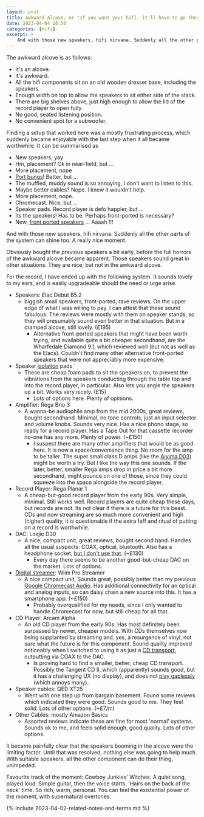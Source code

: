 ```yaml
---
layout: post
title: Awkward Alcove, or "If you want your hifi, it'll have to go there".
date: 2023-04-04 16:56
categories: [hifi]
excerpt: >
    And with those new speakers, hifi nirvana. Suddenly all the other parts of the system can shine too.
---
```


The awkward alcove is as follows:

* It's an alcove.
* It's awkward.
* All the hifi components sit on an old wooden dresser base, including the speakers. 
* Enough width on top to allow the speakers to sit either side of the stack.
* There are big shelves above, just high enough to allow the lid of the record player to open fully.
* No good, seated listening position.
* No convenient spot for a subwoofer.

Finding a setup that worked here was a mostly frustrating process, which suddenly became enjoyable with the last step when it all became worthwhile. It can be summarised as

* New speakers, yay
* Hm, placement? Ok in near-field, but ...
* More placement, nope
* [Port bungs](#port-bungs)! Better, but ...
* The muffled, muddy sound is so annoying, I don't want to listen to this.
* Maybe better cables? Nope. I knew it wouldn't help.
* More placement, nope.
* Chromecast. Nice, but ...
* Speaker pads. Record player is defo happier, but ...
* Its the speakers! Has to be. Perhaps front-ported is necessary?
* New, [front ported speakers](#frontrear-ported-and-sealed) ... Aaaah !!!

And with those new speakers, hifi nirvana. Suddenly all the other parts of the system can shine too. A really nice moment. 

Obviously bought the previous speakers a bit early, before the full horrors of the awkward alcove became apparent. Those speakers sound great in other situations. They are nice, but not in the awkward alcove.

For the record, I have ended up with the following system. It sounds lovely to my ears, and is easily upgradeable should the need or urge arise. 

* Speakers: Elac Debut B5.2
   * biggish small speakers, front-ported, rave reviews. On the upper edge of what I was willing to pay. I can attest that these sound fabulous. The reviews were mostly with them on speaker stands, so they will presumably sound even better in that situation. But in a cramped alcove, still lovely. (£195)
      * Alternative front-ported speakers that might have been worth trying, and available quite a bit cheaper secondhand, are the Wharfedale Diamond 9.1, which reviewed well (but not as well as the Elacs). Couldn't find many other alternative front-ported speakers that were not appreciably more expensive.
* Speaker [isolation](#isolating_components) pads
   * These are cheap foam pads to sit the speakers on, to prevent the vibrations from the speakers conducting through the table top and into the record player, in particular. Also lets you angle the speakers up a bit. Works very nicely. (£15)
      * Lots of options here. Plenty of opinions. 
* Amplifier: Rega Brio 3
   * A wanna-be audiophile amp from the mid 2000s, great reviews, bought secondhand. Minimal, no tone controls, just an input selector and volume knobs. Sounds very nice. Has a nice phono stage, so ready for a record player. Has a Tape Out for that cassette recorder no-one has any more. Plenty of power. (~£150)
      * I suspect there are many other amplifiers that would be as good here. It is now a space/convenience thing. No room for the amp to be taller. The super small class D amps (like the [Aiyima D03](2023-04-04-desktop-audio)) might be worth a try. But I like the way this one sounds. If the later, better, smaller Rega amps drop in price a bit more secondhand, might pounce on one of those, since they could squeeze into the space alongside the record player.
* Record Player: Rega Planar 1
   * A cheap-but-good record player from the early 90s. Very simple, minimal. Still works well. Record players are quite cheap these days, but records are not. Its not clear if there is a future for this beast. CDs and now streaming are so much more convenient and high (higher) quality, it is questionable if the extra faff and ritual of putting on a record is worthwhile.
* DAC: Loxjie D30
   * A nice, compact unit, great reviews, bought second hand. Handles all the usual suspects: COAX, optical, bluetooth. Also has a headphone socket, [but I don't use that](2023-04-03-headphones-on-the-move). (~£130)
      * Every day there seems to be another good-but-cheap DAC on the market. Lots of options. 
* [Digital streamer](#streaming): Wiim Pro Streamer
   * A nice compact unit, Sounds great, possibly better than my previous [Google Chromecast Audio](#google-chromecast-audio). Has additional connectivity for an optical and analog inputs, so can daisy chain a new source into this. It has a smartphone app. (~£150)
      * Probably overqualified for my needs, since I only wanted to handle Chromecast for now, but still cheap for all that.
* CD Player: Arcam Alpha
   * An old CD player from the early 90s. Has most definitely been surpassed by newer, cheaper models. With CDs themselves now being supplanted by streaming and, yes, a resurgence of vinyl, not sure what the future is for this component. Sound quality improved noticeably when I switched to using it as just a [CD transport](#cd-transport), outputting via COAX to the DAC.
      * Is proving hard to find a smaller, better, cheap CD transport. Possibly the Tangent CD II, which (apparently) sounds good, but it has a challenging UX (no display), and does not [play gaplessly](#gapless-playback) (which annoys many).
* Speaker cables: QED XT25
   * Went with one step up from bargain basement. Found some reviews which indicated they were good. Sounds good to me. They feel solid. Lots of other options. (~£7/m)
* Other Cables: mostly Amazon Basics
   * Assorted reviews indicate these are fine for most 'normal' systems. Sounds ok to me, and feels solid enough, good quality. Lots of other options.

It became painfully clear that the speakers booming in the alcove were the limiting factor. Until that was resolved, nothing else was going to help much. With suitable speakers, all the other component can do their thing, unimpeded. 

Favourite track of the moment: Cowboy Junkies' Witches. A quiet song, played loud. Simple guitar, then the voice starts. 'Hairs on the back of the neck' time. So rich, warm, personal. You can feel the existential power of the moment, with supernatural overtones.

{% include 2023-04-02-related-notes-and-terms.md %}

